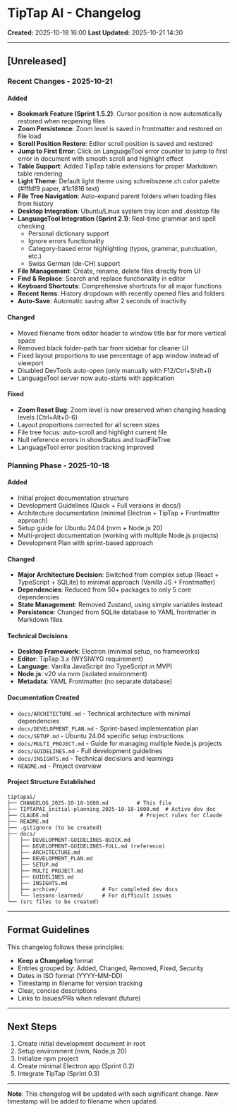 # TipTap AI - Changelog

**Created:** 2025-10-18 16:00
**Last Updated:** 2025-10-21 14:30

---

## [Unreleased]

### Recent Changes - 2025-10-21

#### Added
- **Bookmark Feature (Sprint 1.5.2)**: Cursor position is now automatically restored when reopening files
- **Zoom Persistence**: Zoom level is saved in frontmatter and restored on file load
- **Scroll Position Restore**: Editor scroll position is saved and restored
- **Jump to First Error**: Click on LanguageTool error counter to jump to first error in document with smooth scroll and highlight effect
- **Table Support**: Added TipTap table extensions for proper Markdown table rendering
- **Light Theme**: Default light theme using schreibszene.ch color palette (#fffdf9 paper, #1c1816 text)
- **File Tree Navigation**: Auto-expand parent folders when loading files from history
- **Desktop Integration**: Ubuntu/Linux system tray icon and .desktop file
- **LanguageTool Integration (Sprint 2.1)**: Real-time grammar and spell checking
  - Personal dictionary support
  - Ignore errors functionality
  - Category-based error highlighting (typos, grammar, punctuation, etc.)
  - Swiss German (de-CH) support
- **File Management**: Create, rename, delete files directly from UI
- **Find & Replace**: Search and replace functionality in editor
- **Keyboard Shortcuts**: Comprehensive shortcuts for all major functions
- **Recent Items**: History dropdown with recently opened files and folders
- **Auto-Save**: Automatic saving after 2 seconds of inactivity

#### Changed
- Moved filename from editor header to window title bar for more vertical space
- Removed black folder-path bar from sidebar for cleaner UI
- Fixed layout proportions to use percentage of app window instead of viewport
- Disabled DevTools auto-open (only manually with F12/Ctrl+Shift+I)
- LanguageTool server now auto-starts with application

#### Fixed
- **Zoom Reset Bug**: Zoom level is now preserved when changing heading levels (Ctrl+Alt+0-6)
- Layout proportions corrected for all screen sizes
- File tree focus: auto-scroll and highlight current file
- Null reference errors in showStatus and loadFileTree
- LanguageTool error position tracking improved

### Planning Phase - 2025-10-18

#### Added
- Initial project documentation structure
- Development Guidelines (Quick + Full versions in docs/)
- Architecture documentation (minimal Electron + TipTap + Frontmatter approach)
- Setup guide for Ubuntu 24.04 (nvm + Node.js 20)
- Multi-project documentation (working with multiple Node.js projects)
- Development Plan with sprint-based approach

#### Changed
- **Major Architecture Decision**: Switched from complex setup (React + TypeScript + SQLite) to minimal approach (Vanilla JS + Frontmatter)
- **Dependencies**: Reduced from 50+ packages to only 5 core dependencies
- **State Management**: Removed Zustand, using simple variables instead
- **Persistence**: Changed from SQLite database to YAML frontmatter in Markdown files

#### Technical Decisions
- **Desktop Framework**: Electron (minimal setup, no frameworks)
- **Editor**: TipTap 3.x (WYSIWYG requirement)
- **Language**: Vanilla JavaScript (no TypeScript in MVP)
- **Node.js**: v20 via nvm (isolated environment)
- **Metadata**: YAML Frontmatter (no separate database)

#### Documentation Created
- `docs/ARCHITECTURE.md` - Technical architecture with minimal dependencies
- `docs/DEVELOPMENT_PLAN.md` - Sprint-based implementation plan
- `docs/SETUP.md` - Ubuntu 24.04 specific setup instructions
- `docs/MULTI_PROJECT.md` - Guide for managing multiple Node.js projects
- `docs/GUIDELINES.md` - Full development guidelines
- `docs/INSIGHTS.md` - Technical decisions and learnings
- `README.md` - Project overview

#### Project Structure Established
```
tiptapai/
├── CHANGELOG_2025-10-18-1600.md         # This file
├── TIPTAPAI_initial-planning_2025-10-18-1600.md  # Active dev doc
├── CLAUDE.md                             # Project rules for Claude
├── README.md
├── .gitignore (to be created)
├── docs/
│   ├── DEVELOPMENT-GUIDELINES-QUICK.md
│   ├── DEVELOPMENT-GUIDELINES-FULL.md (reference)
│   ├── ARCHITECTURE.md
│   ├── DEVELOPMENT_PLAN.md
│   ├── SETUP.md
│   ├── MULTI_PROJECT.md
│   ├── GUIDELINES.md
│   ├── INSIGHTS.md
│   ├── archive/              # For completed dev docs
│   └── lessons-learned/      # For difficult issues
└── (src files to be created)
```

---

## Format Guidelines

This changelog follows these principles:
- **Keep a Changelog** format
- Entries grouped by: Added, Changed, Removed, Fixed, Security
- Dates in ISO format (YYYY-MM-DD)
- Timestamp in filename for version tracking
- Clear, concise descriptions
- Links to issues/PRs when relevant (future)

---

## Next Steps

1. Create initial development document in root
2. Setup environment (nvm, Node.js 20)
3. Initialize npm project
4. Create minimal Electron app (Sprint 0.2)
5. Integrate TipTap (Sprint 0.3)

---

**Note**: This changelog will be updated with each significant change. New timestamp will be added to filename when updated.
